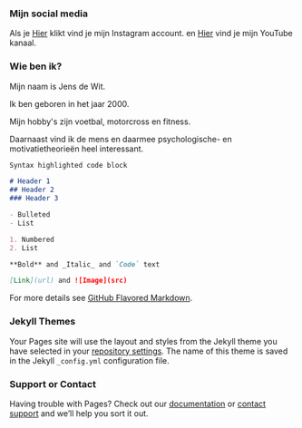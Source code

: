 ### Mijn social media
Als je [Hier](https://www.instagram.com/meesterjens/?hl=nl) klikt vind je mijn Instagram account.
en [Hier](https://www.youtube.com/channel/UCKPzBEjeoImta8kHrjBijZA?view_as=subscriber) vind je mijn YouTube kanaal.  

### Wie ben ik?
Mijn naam is Jens de Wit.

Ik ben geboren in het jaar 2000.

Mijn hobby's zijn voetbal, motorcross en fitness.

Daarnaast vind ik de mens en daarmee psychologische- en motivatietheorieën heel interessant.



```markdown
Syntax highlighted code block

# Header 1
## Header 2
### Header 3

- Bulleted
- List

1. Numbered
2. List

**Bold** and _Italic_ and `Code` text

[Link](url) and ![Image](src)
```

For more details see [GitHub Flavored Markdown](https://guides.github.com/features/mastering-markdown/).

### Jekyll Themes

Your Pages site will use the layout and styles from the Jekyll theme you have selected in your [repository settings](https://github.com/Meesterjens/Meesterjens/settings). The name of this theme is saved in the Jekyll `_config.yml` configuration file.

### Support or Contact

Having trouble with Pages? Check out our [documentation](https://help.github.com/categories/github-pages-basics/) or [contact support](https://github.com/contact) and we’ll help you sort it out.
